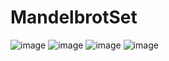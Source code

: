# MandelbrotSet

![image](https://github.com/ObedLee/MandelbrotSet/assets/83256724/d90f788d-445c-46a9-ab89-da28013a4814)
![image](https://github.com/ObedLee/MandelbrotSet/assets/83256724/78d9d901-227f-4a77-aad3-bf381c9b5b5c)
![image](https://github.com/ObedLee/MandelbrotSet/assets/83256724/c0e03db6-7d22-4cb6-9a0f-ebc56db907eb)
![image](https://github.com/ObedLee/MandelbrotSet/assets/83256724/031421f8-5df2-4102-9528-ade40c19f5d3)
